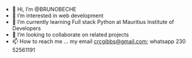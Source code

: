 - 👋 Hi, I’m @BRUNOBECHE
- 👀 I’m interested in web development
- 🌱 I’m currently learning Full stack Python at Mauritius Institute of Developers
- 💞️ I’m looking to collaborate on related projects
- 📫 How to reach me ... my email crcgibbs@gmail.com; whatsapp 230 52561191

<!---
BRUNOBECHE/BRUNOBECHE is a ✨ special ✨ repository because its `README.md` (this file) appears on your GitHub profile.
You can click the Preview link to take a look at your changes.
--->

